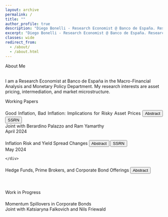 ```yaml
---
layout: archive
permalink: /
title: ""
author_profile: true
description: "Diego Bonelli - Research Economist @ Banco de España. Research interests: asset pricing, intermediation, market microstructure."
excerpt: "Diego Bonelli - Research Economist @ Banco de España. Research interests: asset pricing, intermediation, market microstructure."
classes: wide
redirect_from: 
  - /about/
  - /about.html
---
```

<html lang="en">
<head>
<meta charset="UTF-8">
<meta name="viewport" content="width=device-width, initial-scale=1.0">
<meta http-equiv="X-UA-Compatible" content="ie=edge">
<meta name="description" content="Diego Bonelli - Research Economist @ Banco de España. Research interests: asset pricing, intermediation, market microstructure.">
<meta name="keywords" content="Diego Bonelli, Finance, PhD, Banco de Espana, NHH, asset pricing, intermediation, market microstructure">
<meta name="author" content="Diego Bonelli">
<link rel="canonical" href="https://diegobonelli.github.io/">

<!-- Open Graph Tags -->
<meta property="og:description" content="Diego Bonelli - Research Economist @ Banco de España. Research interests: asset pricing, intermediation, market microstructure.">
<meta property="og:type" content="profile">
<meta property="og:url" content="https://diegobonelli.github.io/">
<meta property="og:image" content="https://diegobonelli.github.io/images/profiledb.png"> <!-- Include a relevant image URL -->

<!-- Twitter Card Tags -->
<meta name="twitter:card" content="summary">
<meta name="twitter:description" content="Diego Bonelli - Research Economist @ Banco de España. Research interests: asset pricing, intermediation, market microstructure.">
<meta name="twitter:url" content="https://diegobonelli.github.io/">

<!-- Schema.org Markup -->
<script type="application/ld+json">
{
  "@context": "http://schema.org",
  "@type": "Person",
  "name": "Diego Bonelli",
  "jobTitle": "Ph.D. candidate in Finance",
  "affiliation": {
    "@type": "Organization",
    "name": "Norwegian School of Economics"
  },
  "url": "https://diegobonelli.github.io/",
  "sameAs": [
    "https://github.com/diegobonelli",
    "https://www.linkedin.com/in/diego-bonelli",
    "https://diegobonelli.github.io/files/CV.pdf"
  ]
}
</script>
</head>

<titlecolor id="about">About Me</titlecolor><br><br>

I am a Research Economist at Banco de España in the Macro-Financial Analysis and Monetary Policy Department. My research interests are <boldcolor> asset pricing</boldcolor>, <boldcolor> intermediation</boldcolor>, and <boldcolor> market microstructure</boldcolor>.<br>


<titlecolor id="research">Working Papers</titlecolor><br>


<div style="text-align: justify; margin-bottom: 20px;margin-top: 20px;">
    <div>
       <subtitlecolor style="display: inline; margin-bottom: 0; ">Good Inflation, Bad Inflation: Implications for Risky Asset Prices</subtitlecolor>
       <button onclick="toggleAbstract2()" id="abstractButton2" class="custom-button small">Abstract</button>
        <!--  <button onclick="window.location.href='https://diegobonelli.github.io/files/BPY_GIBI.pdf';" class="custom-button small">Slides</button> -->
        <button onclick="window.location.href='https://papers.ssrn.com/sol3/papers.cfm?abstract_id=4798269';" class="custom-button small">SSRN</button><br>
        <text style="font-size: $type-size-6;">Joint with Berardino Palazzo and Ram Yamarthy</text>  <br>
        <text style="font-size: $type-size-6;">April 2024</text>
    </div>
</div>
<div id="abstract2" style="display: none; margin-bottom: 20px;">
    <text>
    In times of market-perceived “good inflation,” when inflation news is positively correlated with real economic growth, shocks to expected inflation substantially reduce corporate credit spreads and raise equity valuations. Meanwhile in times of “bad inflation,” these effects are attenuated and the opposite can take place. These dynamics naturally arise from an equilibrium asset pricing model with a time-varying inflation-growth relationship and persistent macroeconomic expectations. Using inflation swap prices we study how expected inflation is priced in firm-level credit spreads and equity returns, and uncover evidence of a time-varying inflation beta.
    </text>
</div>

<div style="text-align: justify; margin-bottom: 20px; margin-top: 20px;">
    <div>
        <subtitlecolor style="display: inline; margin-bottom: 0; ">Inflation Risk and Yield Spread Changes</subtitlecolor>
        <button onclick="toggleAbstract()" id="abstractButton" class="custom-button small">Abstract</button>
       <!--   <button onclick="window.location.href='https://diegobonelli.github.io/files/IRYSC.pdf';" class="custom-button small">Slides</button> -->
        <button onclick="window.location.href='https://papers.ssrn.com/abstract=4299512';" class="custom-button small">SSRN</button><br>
                <text style="font-size: $type-size-6;">May 2024</text> 

    </div>
</div>
<div id="abstract" style="display: none; margin-bottom: 20px;">
    <text>
    Inflation risk explains a significant share of the systematic variation of yield spread changes beyond standard structural factors. Movements in expected inflation directly affect the real value of debt and, consequently, bond prices. I show that shocks to inflation expectation, volatility, and cyclicality are significant determinants of yield spread changes. A model with a stochastic price index and sticky cash flow explains these patterns and delivers additional implications with empirical support. Loading patterns become more pronounced with higher ex-ante default risk and cash-flow flexibility but weaken during periods of high expected inflation.
    </text>
</div>


<div style="text-align: justify; margin-bottom: 20px; margin-top: 20px;">
    <div>
        <subtitlecolor style="display: inline; margin-bottom: 0;">Hedge Funds, Prime Brokers, and Corporate Bond Offerings</subtitlecolor>
        <button onclick="toggleAbstract3()" id="abstractButton3" class="custom-button small">Abstract</button>
    </div>
</div>
<div id="abstract3" style="display: none;  margin-bottom: 20px;">
    <text >
    Hedge funds make abnormally large and profitable trades in stocks before corporate bond announcements when their prime broker serves as a bond underwriter, and these trades outperform other trades. The outperformance is not concentrated in announcement periods, nor in funds serviced by prime brokers whose equity analysts follow the firm, and nor in new positions. Bond-market activity by hedge funds represents one possible channel of information transfer. Bonds of firms held by connected hedge funds are associated with higher secondary market volume and number of transactions during their first six months of trading. Evidence suggesting that hedge funds support underwriters in liquidity provision activities during the first months of bonds’ life when lengthy searches for high-valuation investors in the secondary market might be very costly.
    </text>
</div>

<br>


<titlecolor id="research  margin-top: 40px;">Work in Progress</titlecolor>


<div style="text-align: justify; margin-bottom: 20px; margin-top: 20px;">
    <div>
       <subtitlecolor style="display: inline; margin-bottom: 0; ">Momentum Spillovers in Corporate Bonds</subtitlecolor><br>
        <text style="font-size: $type-size-6;">Joint with Katsiaryna Falkovich and Nils Friewald</text> 
    </div>
</div>



<script>
    function toggleAbstract() {
        var abstractDiv = document.getElementById("abstract");
        var button = document.getElementById("abstractButton");
        if (abstractDiv.style.display === "none") {
            abstractDiv.style.display = "block";
            button.innerText = "Hide Abstract";
        } else {
            abstractDiv.style.display = "none";
            button.innerText = "Abstract";
        }
    }
    
    function toggleAbstract2() {
        var abstractDiv = document.getElementById("abstract2");
        var button = document.getElementById("abstractButton2");
        if (abstractDiv.style.display === "none") {
            abstractDiv.style.display = "block";
            button.innerText = "Hide Abstract";
        } else {
            abstractDiv.style.display = "none";
            button.innerText = "Abstract";
        }
    }


    function toggleAbstract3() {
        var abstractDiv = document.getElementById("abstract3");
        var button = document.getElementById("abstractButton3");
        if (abstractDiv.style.display === "none") {
            abstractDiv.style.display = "block";
            button.innerText = "Hide Abstract";
        } else {
            abstractDiv.style.display = "none";
            button.innerText = "Abstract";
        }
    }
</script>


